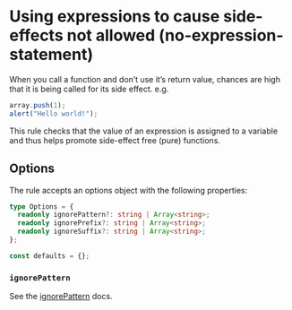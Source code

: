 # Using expressions to cause side-effects not allowed (no-expression-statement)

When you call a function and don’t use it’s return value, chances are high that it is being called for its side effect. e.g.

```typescript
array.push(1);
alert("Hello world!");
```

This rule checks that the value of an expression is assigned to a variable and thus helps promote side-effect free (pure) functions.

## Options

The rule accepts an options object with the following properties:

```typescript
type Options = {
  readonly ignorePattern?: string | Array<string>;
  readonly ignorePrefix?: string | Array<string>;
  readonly ignoreSuffix?: string | Array<string>;
};

const defaults = {};
```

### `ignorePattern`

See the [ignorePattern](./options-ignore-pattern.md) docs.

